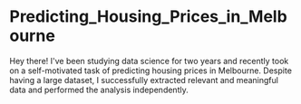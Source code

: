 # Predicting_Housing_Prices_in_Melbourne

Hey there! I've been studying data science for two years and recently took on a self-motivated task of predicting housing prices in Melbourne. Despite having a large dataset, I successfully extracted relevant and meaningful data and performed the analysis independently. 
